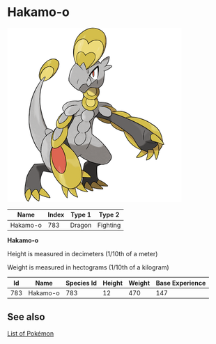 # Hakamo-o


![Hakamo-o](images/783.png)

| **Name** | **Index** | **Type 1** | **Type 2** |
|----|----|----|----|
| Hakamo-o | 783 | Dragon | Fighting  |

**Hakamo-o** 


Height is measured in decimeters (1/10th of a meter)

Weight is measured in hectograms (1/10th of a kilogram)

| **Id** | **Name** | **Species Id** | **Height** | **Weight** | **Base Experience** |
|--------|----------|----------------|------------|------------|---------------------|
| 783 | Hakamo-o | 783 | 12 | 470 | 147 |


## See also

[List of Pokémon](../pokemon.md)

